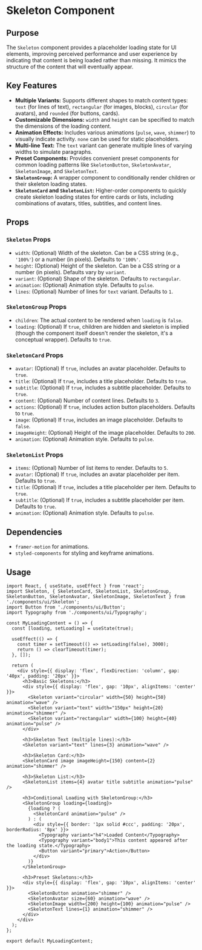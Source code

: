 # Skeleton Component

## Purpose
The `Skeleton` component provides a placeholder loading state for UI elements, improving perceived performance and user experience by indicating that content is being loaded rather than missing. It mimics the structure of the content that will eventually appear.

## Key Features
- **Multiple Variants:** Supports different shapes to match content types: `text` (for lines of text), `rectangular` (for images, blocks), `circular` (for avatars), and `rounded` (for buttons, cards).
- **Customizable Dimensions:** `width` and `height` can be specified to match the dimensions of the loading content.
- **Animation Effects:** Includes various animations (`pulse`, `wave`, `shimmer`) to visually indicate activity. `none` can be used for static placeholders.
- **Multi-line Text:** The `text` variant can generate multiple lines of varying widths to simulate paragraphs.
- **Preset Components:** Provides convenient preset components for common loading patterns like `SkeletonButton`, `SkeletonAvatar`, `SkeletonImage`, and `SkeletonText`.
- **`SkeletonGroup`:** A wrapper component to conditionally render children or their skeleton loading states.
- **`SkeletonCard` and `SkeletonList`:** Higher-order components to quickly create skeleton loading states for entire cards or lists, including combinations of avatars, titles, subtitles, and content lines.

## Props
### `Skeleton` Props
- `width`: (Optional) Width of the skeleton. Can be a CSS string (e.g., `'100%'`) or a number (in pixels). Defaults to `'100%'`.
- `height`: (Optional) Height of the skeleton. Can be a CSS string or a number (in pixels). Defaults vary by `variant`.
- `variant`: (Optional) Shape of the skeleton. Defaults to `rectangular`.
- `animation`: (Optional) Animation style. Defaults to `pulse`.
- `lines`: (Optional) Number of lines for `text` variant. Defaults to `1`.

### `SkeletonGroup` Props
- `children`: The actual content to be rendered when `loading` is `false`.
- `loading`: (Optional) If `true`, children are hidden and skeleton is implied (though the component itself doesn't render the skeleton, it's a conceptual wrapper). Defaults to `true`.

### `SkeletonCard` Props
- `avatar`: (Optional) If `true`, includes an avatar placeholder. Defaults to `true`.
- `title`: (Optional) If `true`, includes a title placeholder. Defaults to `true`.
- `subtitle`: (Optional) If `true`, includes a subtitle placeholder. Defaults to `true`.
- `content`: (Optional) Number of content lines. Defaults to `3`.
- `actions`: (Optional) If `true`, includes action button placeholders. Defaults to `true`.
- `image`: (Optional) If `true`, includes an image placeholder. Defaults to `false`.
- `imageHeight`: (Optional) Height of the image placeholder. Defaults to `200`.
- `animation`: (Optional) Animation style. Defaults to `pulse`.

### `SkeletonList` Props
- `items`: (Optional) Number of list items to render. Defaults to `5`.
- `avatar`: (Optional) If `true`, includes an avatar placeholder per item. Defaults to `true`.
- `title`: (Optional) If `true`, includes a title placeholder per item. Defaults to `true`.
- `subtitle`: (Optional) If `true`, includes a subtitle placeholder per item. Defaults to `true`.
- `animation`: (Optional) Animation style. Defaults to `pulse`.

## Dependencies
- `framer-motion` for animations.
- `styled-components` for styling and keyframe animations.

## Usage
```tsx
import React, { useState, useEffect } from 'react';
import Skeleton, { SkeletonCard, SkeletonList, SkeletonGroup, SkeletonButton, SkeletonAvatar, SkeletonImage, SkeletonText } from './components/ui/Skeleton';
import Button from './components/ui/Button';
import Typography from './components/ui/Typography';

const MyLoadingContent = () => {
  const [loading, setLoading] = useState(true);

  useEffect(() => {
    const timer = setTimeout(() => setLoading(false), 3000);
    return () => clearTimeout(timer);
  }, []);

  return (
    <div style={{ display: 'flex', flexDirection: 'column', gap: '40px', padding: '20px' }}>
      <h3>Basic Skeletons:</h3>
      <div style={{ display: 'flex', gap: '10px', alignItems: 'center' }}>
        <Skeleton variant="circular" width={50} height={50} animation="wave" />
        <Skeleton variant="text" width="150px" height={20} animation="shimmer" />
        <Skeleton variant="rectangular" width={100} height={40} animation="pulse" />
      </div>

      <h3>Skeleton Text (multiple lines):</h3>
      <Skeleton variant="text" lines={3} animation="wave" />

      <h3>Skeleton Card:</h3>
      <SkeletonCard image imageHeight={150} content={2} animation="shimmer" />

      <h3>Skeleton List:</h3>
      <SkeletonList items={4} avatar title subtitle animation="pulse" />

      <h3>Conditional Loading with SkeletonGroup:</h3>
      <SkeletonGroup loading={loading}>
        {loading ? (
          <SkeletonCard animation="pulse" />
        ) : (
          <div style={{ border: '1px solid #ccc', padding: '20px', borderRadius: '8px' }}>
            <Typography variant="h4">Loaded Content</Typography>
            <Typography variant="body1">This content appeared after the loading state.</Typography>
            <Button variant="primary">Action</Button>
          </div>
        )}
      </SkeletonGroup>

      <h3>Preset Skeletons:</h3>
      <div style={{ display: 'flex', gap: '10px', alignItems: 'center' }}>
        <SkeletonButton animation="shimmer" />
        <SkeletonAvatar size={60} animation="wave" />
        <SkeletonImage width={200} height={100} animation="pulse" />
        <SkeletonText lines={1} animation="shimmer" />
      </div>
    </div>
  );
};

export default MyLoadingContent;
```